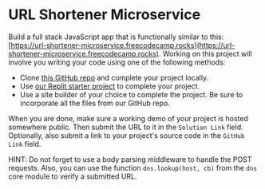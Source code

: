 # URL Shortener Microservice

Build a full stack JavaScript app that is functionally similar to this: [https://url-shortener-microservice.freecodecamp.rocks](https://url-shortener-microservice.freecodecamp.rocks). Working on this project will involve you writing your code using one of the following methods:

* Clone [this GitHub repo](https://github.com/freeCodeCamp/boilerplate-project-urlshortener/) and complete your project locally.
* Use [our Replit starter project](https://replit.com/github/freeCodeCamp/boilerplate-project-urlshortener) to complete your project.
* Use a site builder of your choice to complete the project. Be sure to incorporate all the files from our GitHub repo.

When you are done, make sure a working demo of your project is hosted somewhere public. Then submit the URL to it in the `Solution Link` field. Optionally, also submit a link to your project's source code in the `GitHub Link` field.

HINT: Do not forget to use a body parsing middleware to handle the POST requests. Also, you can use the function `dns.lookup(host, cb)` from the `dns` core module to verify a submitted URL.
